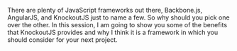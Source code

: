 There are plenty of JavaScript frameworks out there, Backbone.js, AngularJS, and KnockoutJS just to name a few. So why should you pick one over the other. In this session, I am going to show you some of the benefits that KnockoutJS provides and why I think it is a framework in which you should consider for your next project.